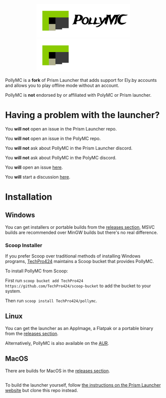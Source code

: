 <p align="center">
<img src="./program_info/pollymc-header-black.svg#gh-light-mode-only" alt="PollyMC logo" width="60%"/>
<img src="./program_info/pollymc-header.svg#gh-dark-mode-only" alt="PollyMC logo" width="60%"/>
</p>

PollyMC is a **fork** of Prism Launcher that adds support for Ely.by accounts and allows you to play offline mode without an account.

PollyMC is **not** endorsed by or affiliated with PolyMC or Prism launcher.

<h1>Having a problem with the launcher?</h1>

You **will not** open an issue in the Prism Launcher repo.

You **will not** open an issue in the PolyMC repo.

You **will not** ask about PollyMC in the Prism Launcher discord.

You **will not** ask about PollyMC in the PolyMC discord.

You **will** open an issue [here](https://github.com/fn2006/PollyMC/issues).

You **will** start a discussion [here](https://github.com/fn2006/PollyMC/discussions).

<h1>Installation</h1>

<h2>Windows</h2>

You can get installers or portable builds from the [releases section](https://github.com/fn2006/PollyMC/releases/latest), MSVC builds are recommended over MinGW builds but there's no real difference.

<h3>Scoop Installer</h3>

If you prefer Scoop over traditional methods of installing Windows programs, [TechPro424](https://github.com/TechPro424) maintains a Scoop bucket that provides PollyMC.

To install PollyMC from Scoop:

First run `scoop bucket add TechPro424 https://github.com/TechPro424/scoop-bucket` to add the bucket to your system.

Then run `scoop install TechPro424/pollymc`.

<h2>Linux</h2>

You can get the launcher as an AppImage, a Flatpak or a portable binary from the [releases section](https://github.com/fn2006/PollyMC/releases/latest).

Alternatively, PollyMC is also available on the [AUR](https://aur.archlinux.org/packages?O=0&K=pollymc).

<h2>MacOS</h2>

There are builds for MacOS in the [releases section](https://github.com/fn2006/PollyMC/releases/latest).
<h2></h2>

To build the launcher yourself, follow [the instructions on the Prism Launcher website](https://prismlauncher.org/wiki/development/build-instructions) but clone this repo instead.
